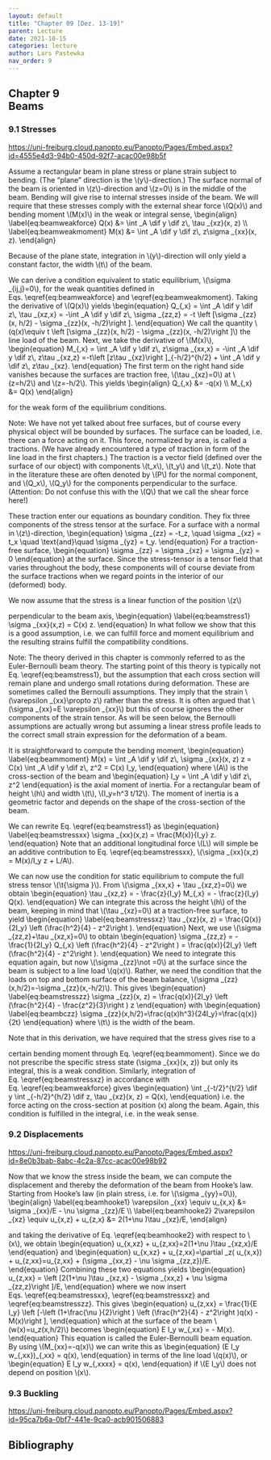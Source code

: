 ```yaml
---
layout: default
title: "Chapter 09 [Dez. 13-19]"
parent: Lecture
date: 2021-10-15
categories: lecture
author: Lars Pastewka
nav_order: 9
---
```



<h2 class='chapterHead'><span class='titlemark'>Chapter 9</span><br /><a id='x1-10009'></a>Beams</h2>
<h3 class='sectionHead'><span class='titlemark'>9.1 </span> <a id='x1-20009.1'></a>Stresses</h3>
<!-- l. 5 --><p class='noindent'><a href='https://uni-freiburg.cloud.panopto.eu/Panopto/Pages/Embed.aspx?id=4555e4d3-94b0-450d-92f7-acac00e98b5f' class='url'><span class='cmtt-12'>https://uni-freiburg.cloud.panopto.eu/Panopto/Pages/Embed.aspx?id=4555e4d3-94b0-450d-92f7-acac00e98b5f</span></a>
</p><!-- l. 7 --><p class='indent'> Assume a rectangular beam in plane stress or plane strain subject to bending.
(The “plane” direction is the \(y\)-direction.) The surface normal of the beam is
oriented in \(z\)-direction and \(z=0\) is in the middle of the beam. Bending will give rise to
internal stresses inside of the beam. We will require that these stresses comply
with the external shear force \(Q(x)\) and bending moment \(M(x)\) in the <span class='cmti-12'>weak </span>or integral sense, \begin{align} \label{eq:beamweakforce} Q(x) &amp;= \int _A \dif y \dif z\, \tau _{xz}(x, z) \\ \label{eq:beamweakmoment} M(x) &amp;= \int _A \dif y \dif z\, z\sigma _{xx}(x, z). \end{align}
</p><!-- l. 14 --><p class='indent'> Because of the plane state, integration in \(y\)-direction will only yield a constant
factor, the width \(t\) of the beam.
</p><!-- l. 16 --><p class='indent'> We can derive a condition equivalent to static equilibrium, \(\sigma _{ij,j}=0\), for
the weak quantities defined in Eqs. \eqref{eq:beamweakforce} and
\eqref{eq:beamweakmoment}. Taking the derivative of \(Q(x)\) yields \begin{equation} Q_{,x} = \int _A \dif y \dif z\, \tau _{xz,x} = -\int _A \dif y \dif z\, \sigma _{zz,z} = -t \left [\sigma _{zz}(x, h/2) - \sigma _{zz}(x, -h/2)\right ]. \end{equation}
We call the quantity \(q(x)\equiv t \left [\sigma _{zz}(x, h/2) - \sigma _{zz}(x, -h/2)\right ]\) the line load of the beam. Next, we take the derivative of \(M(x)\),
\begin{equation} M_{,x} = \int _A \dif y \dif z\, z\sigma _{xx,x} = -\int _A \dif y \dif z\, z\tau _{xz,z} =-t\left [z\tau _{xz}\right ]_{-h/2}^{h/2} + \int _A \dif y \dif z\, z\tau _{xz}. \end{equation}
The first term on the right hand side vanishes because the surfaces are traction
free, \(\tau _{xz}=0\) at \(z=h/2\) and \(z=-h/2\). This yields \begin{align} Q_{,x} &amp;= -q(x) \\ M_{,x} &amp;= Q(x) \end{align}
</p><!-- l. 34 --><p class='indent'> for the weak form of the equilibrium conditions.
</p>
<div class='framedenv' id='shaded*-1'>
<!-- l. 36 --><p class='noindent'><span class='underline'><span class='cmbx-12'>Note:</span></span> We have not yet talked about free surfaces, but of course every physical
object will be bounded by surfaces. The surface can be loaded, i.e. there can a
force acting on it. This force, normalized by area, is called a <span class='cmti-12'>tractions</span>. (We have
already encountered a type of traction in form of the <span class='cmti-12'>line load </span>in the first
chapters.) The traction is a vector field (defined over the surface of our object)
with components \(t_x\), \(t_y\) and \(t_z\). Note that in the literature these are often denoted by \(P\)
for the normal component, and \(Q_x\), \(Q_y\) for the components perpendicular to the surface.
(Attention: Do not confuse this with the \(Q\) that we call the shear force
here!)
</p><!-- l. 39 --><p class='indent'> These traction enter our equations as boundary condition. They fix three
components of the stress tensor at the surface. For a surface with a normal in
\(z\)-direction, \begin{equation} \sigma _{zz} = -t_z, \quad \sigma _{xz} = t_x \quad \text{and}\quad \sigma _{yz} = t_y. \end{equation}
For a traction-free surface, \begin{equation} \sigma _{zz} = \sigma _{xz} = \sigma _{yz} = 0 \end{equation}
at the surface. Since the stress-tensor is a tensor field that varies throughout the
body, these components will of course deviate from the surface tractions when we
regard points in the interior of our (deformed) body. </p></div>



<!-- l. 50 --><p class='indent'> We now <span class='cmti-12'>assume </span>that the stress is a linear function of the position \(z\)
perpendicular to the beam axis, \begin{equation} \label{eq:beamstress1} \sigma _{xx}(x,z) = C(x) z. \end{equation}
In what follow we show that this is a good assumption, i.e. we can fulfill force and
moment equilibrium and the resulting strains fulfill the compatibility
conditions.
</p>
<div class='framedenv' id='shaded*-1'>
<!-- l. 57 --><p class='noindent'><span class='underline'><span class='cmbx-12'>Note:</span></span> The theory derived in this chapter is commonly referred to as the
<span class='cmti-12'>Euler-Bernoulli beam theory</span>. The starting point of this theory is typically not
Eq. \eqref{eq:beamstress1}, but the assumption that each cross section will
remain plane and undergo small rotations during deformation. These are
sometimes called the <span class='cmti-12'>Bernoulli assumptions</span>. They imply that the strain \(\varepsilon _{xx}\propto z\) rather
than the stress. It is often argued that \(\sigma _{xx}=E \varepsilon _{xx}\) but this of course ignores the other
components of the strain tensor. As will be seen below, the Bernoulli
assumptions are actually wrong but assuming a linear stress profile leads
to the correct small strain expression for the deformation of a beam. </p></div>
<!-- l. 61 --><p class='indent'> It is straightforward to compute the bending moment, \begin{equation} \label{eq:beammoment} M(x) = \int _A \dif y \dif z\, \sigma _{xx}(x, z) z = C(x) \int _A \dif y \dif z\, z^2 = C(x) I_y, \end{equation}
where \(A\) is the cross-section of the beam and \begin{equation} I_y = \int _A \dif y \dif z\, z^2 \end{equation}
is the <span class='cmti-12'>axial moment of inertia</span>. For a rectangular beam of height \(h\) and width \(t\), \(I_y=h^3 t/12\).
The moment of inertia is a geometric factor and depends on the shape of the
cross-section of the beam.
</p><!-- l. 72 --><p class='indent'> We can rewrite Eq. \eqref{eq:beamstress1} as \begin{equation} \label{eq:beamstressxx} \sigma _{xx}(x,z) = \frac{M(x)}{I_y} z. \end{equation}
Note that an additional longitudinal force \(L\) will simple be an additive contribution
to Eq. \eqref{eq:beamstressxx}, \(\sigma _{xx}(x,z) = M(x)/I_y z + L/A\).
</p><!-- l. 79 --><p class='indent'> We can now use the condition for static equilibrium to compute the full stress
tensor \(\t{\sigma }\). From \(\sigma _{xx,x} + \tau _{xz,z}=0\) we obtain \begin{equation} \tau _{xz,z} = - \frac{z}{I_y} M_{,x} = - \frac{z}{I_y} Q(x). \end{equation}
We can integrate this across the height \(h\) of the beam, keeping in mind that \(\tau _{xz}=0\) at a
traction-free surface, to yield \begin{equation} \label{eq:beamstressxz} \tau _{xz}(x, z) = \frac{Q(x)}{2I_y} \left (\frac{h^2}{4} - z^2\right ). \end{equation}
Next, we use \(\sigma _{zz,z}+\tau _{xz,x}=0\) to obtain \begin{equation} \sigma _{zz,z} = - \frac{1}{2I_y} Q_{,x} \left (\frac{h^2}{4} - z^2\right ) = \frac{q(x)}{2I_y} \left (\frac{h^2}{4} - z^2\right ). \end{equation}
We need to integrate this equation again, but now \(\sigma _{zz}\not =0\) at the surface since
the beam is subject to a line load \(q(x)\). Rather, we need the condition that
the loads on top and bottom surface of the beam balance, \(\sigma _{zz}(x,h/2)=-\sigma _{zz}(x,-h/2)\). This gives
\begin{equation} \label{eq:beamstresszz} \sigma _{zz}(x, z) = \frac{q(x)}{2I_y} \left (\frac{h^2}{4} - \frac{z^2}{3}\right ) z \end{equation}
with \begin{equation} \label{eq:beambczz} \sigma _{zz}(x,h/2)=\frac{q(x)h^3}{24I_y}=\frac{q(x)}{2t} \end{equation}
where \(t\) is the width of the beam.
</p><!-- l. 116 --><p class='indent'> Note that in this derivation, we have required that the stress gives rise to a



certain bending moment through Eq. \eqref{eq:beammoment}. Since we do not
prescribe the specific stress state \(\sigma _{xx}(x, z)\) but only its integral, this is a <span class='cmti-12'>weak </span>condition.
Similarly, integration of Eq. \eqref{eq:beamstressxz} in accordance with
Eq. \eqref{eq:beamweakforce} gives \begin{equation} \int _{-t/2}^{t/2} \dif y \int _{-h/2}^{h/2} \dif z\, \tau _{xz}(x, z) = Q(x), \end{equation}
i.e. the force acting on the cross-section at position \(x\) along the beam. Again, this
condition is fulfilled in the integral, i.e. in the weak sense.
</p><!-- l. 124 --><p class='noindent'>
</p>
<h3 class='sectionHead'><span class='titlemark'>9.2 </span> <a id='x1-30009.2'></a>Displacements</h3>
<!-- l. 126 --><p class='noindent'><a href='https://uni-freiburg.cloud.panopto.eu/Panopto/Pages/Embed.aspx?id=8e0b3bab-8abc-4c2a-87cc-acac00e98b92' class='url'><span class='cmtt-12'>https://uni-freiburg.cloud.panopto.eu/Panopto/Pages/Embed.aspx?id=8e0b3bab-8abc-4c2a-87cc-acac00e98b92</span></a>
</p><!-- l. 128 --><p class='indent'> Now that we know the stress inside the beam, we can compute the
displacement and thereby the deformation of the beam from Hooke’s law. Starting
from Hooke’s law (in plain stress, i.e. for \(\sigma _{yy}=0\)), \begin{align} \label{eq:beamhooke1} \varepsilon _{xx} \equiv u_{x,x} &amp;= \sigma _{xx}/E - \nu \sigma _{zz}/E \\ \label{eq:beamhooke2} 2\varepsilon _{xz} \equiv u_{x,z} + u_{z,x} &amp;= 2(1+\nu )\tau _{xz}/E, \end{align}
</p><!-- l. 135 --><p class='indent'> and taking the derivative of Eq. \eqref{eq:beamhooke2} with respect to \(x\), we
obtain \begin{equation} u_{x,xz} + u_{z,xx}=2(1+\nu )\tau _{xz,x}/E \end{equation}
and \begin{equation} u_{x,xz} + u_{z,xx}=\partial _z( u_{x,x}) + u_{z,xx}=u_{z,xx} + (\sigma _{xx,z} - \nu \sigma _{zz,z})/E. \end{equation}
Combining these two equations yields \begin{equation} u_{z,xx} = \left [2(1+\nu )\tau _{xz,x} - \sigma _{xx,z} + \nu \sigma _{zz,z}\right ]/E, \end{equation}
where we now insert Eqs. \eqref{eq:beamstressxx}, \eqref{eq:beamstressxz} and
\eqref{eq:beamstresszz}. This gives \begin{equation} u_{z,xx} = \frac{1}{E I_y} \left [-\left (1+\frac{\nu }{2}\right ) \left (\frac{h^2}{4} - z^2\right )q(x) - M(x)\right ], \end{equation}
which at the surface of the beam \(w(x)=u_z(x,h/2)\) becomes \begin{equation} E I_y w_{,xx} = - M(x). \end{equation}
This equation is called the <span class='cmti-12'>Euler-Bernoulli beam equation</span>. By using \(M_{xx}=-q(x)\) we can write
this as \begin{equation} (E I_y w_{,xx})_{,xx} = q(x), \end{equation}
in terms of the line load \(q(x)\), or \begin{equation} E I_y w_{,xxxx} = q(x), \end{equation}
if \(E I_y\) does not depend on position \(x\).
</p><!-- l. 166 --><p class='noindent'>
</p>
<h3 class='sectionHead'><span class='titlemark'>9.3 </span> <a id='x1-40009.3'></a>Buckling</h3>
<!-- l. 168 --><p class='noindent'><a href='https://uni-freiburg.cloud.panopto.eu/Panopto/Pages/Embed.aspx?id=95ca7b6a-0bf7-441e-9ca0-acb901506883' class='url'><span class='cmtt-12'>https://uni-freiburg.cloud.panopto.eu/Panopto/Pages/Embed.aspx?id=95ca7b6a-0bf7-441e-9ca0-acb901506883</span></a>



</p>
<h2 class='likechapterHead'><a id='x1-50009.3'></a>Bibliography</h2>

